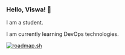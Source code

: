 ### Hello, Viswa! 👋

I am a student.

I am currently learning DevOps technologies.

[![roadmap.sh](https://api.roadmap.sh/v1-badge/tall/643fef34e272577374923be1?variant=dark)](https://roadmap.sh)
